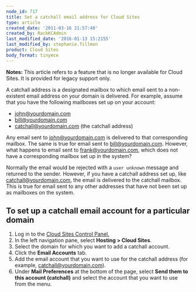 ```yaml
---
node_id: 717
title: Set a catchall email address for Cloud Sites
type: article
created_date: '2011-03-16 21:57:40'
created_by: RackKCAdmin
last_modified_date: '2016-01-13 15:2155'
last_modified_by: stephanie.fillmon
product: Cloud Sites
body_format: tinymce
---
```


**Notes:** This article refers to a feature that is no longer available
for Cloud Sites. It is provided for legacy support only.

A catchall address is a designated mailbox to which email sent to a
non-existent email address on your domain is delivered. For example,
assume that you have the following mailboxes set up on your account:

-   john@yourdomain.com
-   bill@yourdomain.com
-   catchall@yourdomain.com (the catchall address)

Any email sent to john@yourdomain.com is delivered to that corresponding
mailbox. The same is true for email sent to bill@yourdomain.com.
However, what happens to email sent to frank@yourdomain.com, which does
not have a corresponding mailbox set up in the system?

Normally the email would be rejected with a `user unknown` message and
returned to the sender. However, if you have a catchall address set up,
like catchall@yourdomain.com, the email is delivered to the catchall
mailbox. This is true for email sent to any other addresses that have
not been set up as mailboxes on the system.

To set up a catchall email account for a particular domain
----------------------------------------------------------

1.  Log in to the [Cloud Sites Control
    Panel.](https://manage.rackspacecloud.com "https://manage.rackspacecloud.com")
2.  In the left navigation pane, select **Hosting \> Cloud Sites**.
3.  Select the domain for which you want to add a catchall account.
4.  Click the **Email Accounts** tab.
5.  Add the email account that you want to use for the catchall address
    (for example, catchall@yourdomain.com).
6.  Under **Mail Preferences** at the bottom of the page, select **Send
    them to this account (catchall)** and select the account that you
    want to use from the menu.


